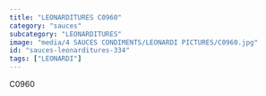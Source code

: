 ```yaml
---
title: "LEONARDITURES C0960"
category: "sauces"
subcategory: "LEONARDITURES"
image: "media/4 SAUCES CONDIMENTS/LEONARDI PICTURES/C0960.jpg"
id: "sauces-leonarditures-334"
tags: ["LEONARDI"]
---
```


C0960
